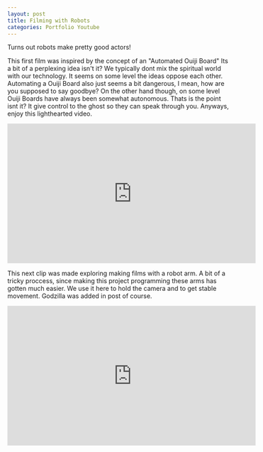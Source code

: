 ```yaml
---
layout: post
title: Filming with Robots
categories: Portfolio Youtube 
---
```

Turns out robots make pretty good actors!


This first film was inspired by the concept of an "Automated Ouiji Board" 
Its a bit of a perplexing idea isn't it? We typically dont mix the spiritual world with our technology. It seems on some level the ideas oppose each other. Automating a Ouiji Board also just seems a bit dangerous, I mean, how are you supposed to say goodbye? 
On the other hand though, on some level Ouiji Boards have always been somewhat autonomous. Thats is the point isnt it? It give control to the ghost so they can speak through you.
Anyways, enjoy this lighthearted video.

<iframe width="560" height="315" src="https://www.youtube.com/embed/NfbnwMlg_BQ" title="Ouiji Machine" frameborder="0" allow="accelerometer; autoplay; clipboard-write; encrypted-media; gyroscope; picture-in-picture; web-share" allowfullscreen></iframe>


This next clip was made exploring making films with a robot arm. A bit of a tricky proccess, since making this project programming these arms has gotten much easier. We use it here to hold the camera and to get stable movement. Godzilla was added in post of course.

<iframe width="560" height="315" src="https://www.youtube.com/embed/dWkTrVN9qow" title="Cardboard Kaiju" frameborder="0" allow="accelerometer; autoplay; clipboard-write; encrypted-media; gyroscope; picture-in-picture; web-share" allowfullscreen></iframe>

